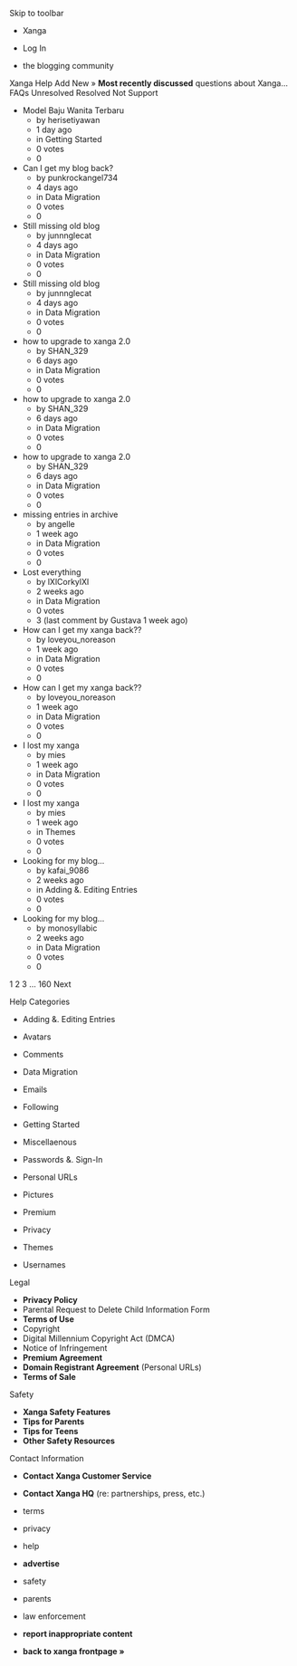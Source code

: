 Skip to toolbar

*   Xanga

*   Log In

*   the blogging community

Xanga Help Add New » **Most recently discussed** questions about Xanga… FAQs Unresolved Resolved Not Support

*   Model Baju Wanita Terbaru
    *   by herisetiyawan
    *   1 day ago
    *   in Getting Started
    *   0 votes
    *   0
*   Can I get my blog back?
    *   by punkrockangel734
    *   4 days ago
    *   in Data Migration
    *   0 votes
    *   0
*   Still missing old blog
    *   by junnnglecat
    *   4 days ago
    *   in Data Migration
    *   0 votes
    *   0
*   Still missing old blog
    *   by junnnglecat
    *   4 days ago
    *   in Data Migration
    *   0 votes
    *   0
*   how to upgrade to xanga 2.0
    *   by SHAN\_329
    *   6 days ago
    *   in Data Migration
    *   0 votes
    *   0
*   how to upgrade to xanga 2.0
    *   by SHAN\_329
    *   6 days ago
    *   in Data Migration
    *   0 votes
    *   0
*   how to upgrade to xanga 2.0
    *   by SHAN\_329
    *   6 days ago
    *   in Data Migration
    *   0 votes
    *   0
*   missing entries in archive
    *   by angelle
    *   1 week ago
    *   in Data Migration
    *   0 votes
    *   0
*   Lost everything
    *   by lXlCorkylXl
    *   2 weeks ago
    *   in Data Migration
    *   0 votes
    *   3 (last comment by Gustava 1 week ago)
*   How can I get my xanga back??
    *   by loveyou\_noreason
    *   1 week ago
    *   in Data Migration
    *   0 votes
    *   0
*   How can I get my xanga back??
    *   by loveyou\_noreason
    *   1 week ago
    *   in Data Migration
    *   0 votes
    *   0
*   I lost my xanga
    *   by mies
    *   1 week ago
    *   in Data Migration
    *   0 votes
    *   0
*   I lost my xanga
    *   by mies
    *   1 week ago
    *   in Themes
    *   0 votes
    *   0
*   Looking for my blog...
    *   by kafai\_9086
    *   2 weeks ago
    *   in Adding &. Editing Entries
    *   0 votes
    *   0
*   Looking for my blog...
    *   by monosyllabic
    *   2 weeks ago
    *   in Data Migration
    *   0 votes
    *   0

1 2 3 ... 160 Next

Help Categories

*   Adding &. Editing Entries
*   Avatars
*   Comments
*   Data Migration
*   Emails
*   Following
*   Getting Started
*   Miscellaenous

*   Passwords &. Sign-In
*   Personal URLs
*   Pictures
*   Premium
*   Privacy
*   Themes
*   Usernames

Legal

*   **Privacy Policy**
*   Parental Request to Delete Child Information Form
*   **Terms of Use**
*   Copyright
*   Digital Millennium Copyright Act (DMCA)
*   Notice of Infringement
*   **Premium Agreement**
*   **Domain Registrant Agreement** (Personal URLs)
*   **Terms of Sale**

Safety

*   **Xanga Safety Features**
*   **Tips for Parents**
*   **Tips for Teens**
*   **Other Safety Resources**

Contact Information

*   **Contact Xanga Customer Service**
*   **Contact Xanga HQ** (re: partnerships, press, etc.)

*   terms
*   privacy
*   help
*   **advertise**

*   safety
*   parents
*   law enforcement
*   **report inappropriate content**

*   **back to xanga frontpage »**
